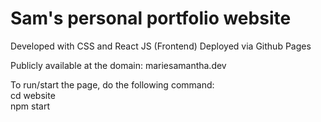 # Sam's personal portfolio website

Developed with CSS and React JS (Frontend)
Deployed via Github Pages

Publicly available at the domain: mariesamantha.dev

To run/start the page, do the following command: <br/>
cd website <br/>
npm start